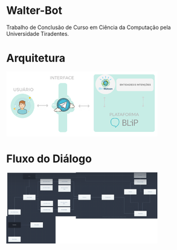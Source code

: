 # Walter-Bot
Trabalho de Conclusão de Curso em Ciência da Computação pela Universidade Tiradentes.

# Arquitetura
<img src="arquitetura.png" width="400" alt="Arquitetura">

# Fluxo do Diálogo
<img src="fluxo.png" width="400" alt="Fluxo do Diálogo">
